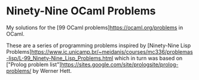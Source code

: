 # Ninety-Nine OCaml Problems

My solutions for the [99 OCaml problems]https://ocaml.org/problems in OCaml.

These are a series of programming problems inspired by [Ninety-Nine Lisp Problems]https://www.ic.unicamp.br/~meidanis/courses/mc336/problemas-lisp/L-99_Ninety-Nine_Lisp_Problems.html which in turn was based on ["Prolog problem list"]https://sites.google.com/site/prologsite/prolog-problems/ by Werner Hett.

